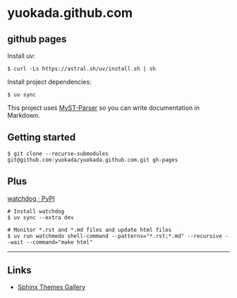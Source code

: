 # yuokada.github.com

## github pages

Install uv:

```shell
$ curl -Ls https://astral.sh/uv/install.sh | sh
```

Install project dependencies:

```shell
$ uv sync
```

This project uses [MyST-Parser](https://myst-parser.readthedocs.io/) so you can write documentation in Markdown.

## Getting started

```
$ git clone --recurse-submodules git@github.com:yuokada/yuokada.github.com.git gh-pages
```

## Plus

[watchdog · PyPI](https://pypi.org/project/watchdog/)

```
# Install watchdog
$ uv sync --extra dev

# Monitor *.rst and *.md files and update html files
$ uv run watchmedo shell-command --patterns="*.rst;*.md" --recursive --wait --command="make html"
```

--------

## Links

- [Sphinx Themes Gallery](https://sphinx-themes.org/)
